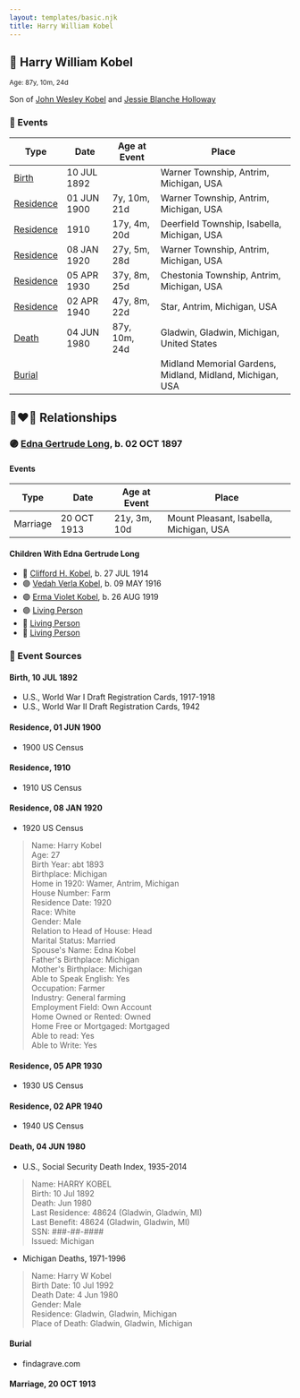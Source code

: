 ```yaml
---
layout: templates/basic.njk
title: Harry William Kobel
---
```

## 🔵 Harry William Kobel
<small>Age: 87y, 10m, 24d</small>

Son of [John Wesley Kobel](/people/2/24649136) and [Jessie Blanche Holloway](/people/2/29242864)

### 📆 Events

Type | Date | Age at Event | Place
------ | ------ | ------ | ------
[Birth](#event-event-2) | 10 JUL 1892 |  | Warner Township, Antrim, Michigan, USA
[Residence](#event-event-0) | 01 JUN 1900 | 7y, 10m, 21d | Warner Township, Antrim, Michigan, USA
[Residence](#event-event-1) | 1910 | 17y, 4m, 20d | Deerfield Township, Isabella, Michigan, USA
[Residence](#event-event-2) | 08 JAN 1920 | 27y, 5m, 28d | Warner Township, Antrim, Michigan, USA
[Residence](#event-event-3) | 05 APR 1930 | 37y, 8m, 25d | Chestonia Township, Antrim, Michigan, USA
[Residence](#event-event-4) | 02 APR 1940 | 47y, 8m, 22d | Star, Antrim, Michigan, USA
[Death](#event-event-8) | 04 JUN 1980 | 87y, 10m, 24d | Gladwin, Gladwin, Michigan, United States
[Burial](#event-event-9) |  |  | Midland Memorial Gardens, Midland, Midland, Michigan, USA

## 👩‍❤️‍👨 Relationships

### 🟣 [Edna Gertrude Long](/people/3/33710863), b. 02 OCT 1897

#### Events

Type | Date | Age at Event | Place
------ | ------ | ------ | ------
Marriage | 20 OCT 1913 | 21y, 3m, 10d | Mount Pleasant, Isabella, Michigan, USA
#### Children With Edna Gertrude Long
* 🔵 [Clifford H. Kobel](/people/2/28732388), b. 27 JUL 1914
* 🟣 [Vedah Verla Kobel](/people/6/67698772), b. 09 MAY 1916
* 🟣 [Erma Violet Kobel](/people/9/97335746), b. 26 AUG 1919
* 🟣 [Living Person](/people/4/49691942)
* 🔵 [Living Person](/people/2/26156627)
* 🔵 [Living Person](/people/3/32391326)
### 📰 Event Sources

#### <a id="event-event-2"></a> Birth, 10 JUL 1892
* U.S., World War I Draft Registration Cards, 1917-1918
* U.S., World War II Draft Registration Cards, 1942

#### <a id="event-event-0"></a> Residence, 01 JUN 1900
* 1900 US Census

#### <a id="event-event-1"></a> Residence, 1910
* 1910 US Census

#### <a id="event-event-2"></a> Residence, 08 JAN 1920
* 1920 US Census
>   
  > Name: Harry Kobel  
  > Age: 27  
  > Birth Year: abt 1893  
  > Birthplace: Michigan  
  > Home in 1920: Wamer, Antrim, Michigan  
  > House Number: Farm  
  > Residence Date: 1920  
  > Race: White  
  > Gender: Male  
  > Relation to Head of House: Head  
  > Marital Status: Married  
  > Spouse's Name: Edna Kobel  
  > Father's Birthplace: Michigan  
  > Mother's Birthplace: Michigan  
  > Able to Speak English: Yes  
  > Occupation: Farmer  
  > Industry: General farming  
  > Employment Field: Own Account  
  > Home Owned or Rented: Owned  
  > Home Free or Mortgaged: Mortgaged  
  > Able to read: Yes  
  > Able to Write: Yes

#### <a id="event-event-3"></a> Residence, 05 APR 1930
* 1930 US Census

#### <a id="event-event-4"></a> Residence, 02 APR 1940
* 1940 US Census

#### <a id="event-event-8"></a> Death, 04 JUN 1980
* U.S., Social Security Death Index, 1935-2014
>   
  > Name: HARRY KOBEL  
  > Birth: 10 Jul 1892  
  > Death: Jun 1980  
  > Last Residence: 48624 (Gladwin, Gladwin, MI)  
  > Last Benefit: 48624 (Gladwin, Gladwin, MI)  
  > SSN: ###-##-####  
  > Issued: Michigan
* Michigan Deaths, 1971-1996
>   
  > Name:  Harry W Kobel  
  > Birth Date: 10 Jul 1992  
  > Death Date: 4 Jun 1980  
  > Gender: Male  
  > Residence: Gladwin, Gladwin, Michigan  
  > Place of Death: Gladwin, Gladwin, Michigan

#### <a id="event-event-9"></a> Burial
* findagrave.com
#### <a id="event-family-0-event-0"></a> Marriage, 20 OCT 1913
